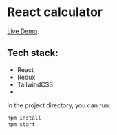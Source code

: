 # React calculator

[Live Demo](https://react-calculator-mujtaba4li.vercel.app/).

## Tech stack:
- React
- Redux
- TailwindCSS
- 
In the project directory, you can run:

```bash
npm install
npm start
